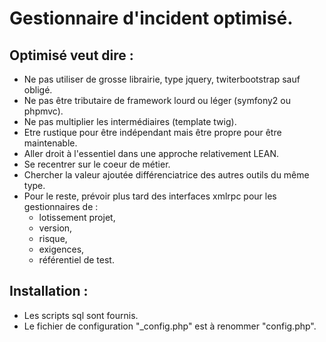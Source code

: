 # Gestionnaire d'incident optimisé.
## Optimisé veut dire : 
- Ne pas utiliser de grosse librairie, type jquery, twiterbootstrap sauf obligé.
- Ne pas être tributaire de framework lourd ou léger (symfony2 ou phpmvc).
- Ne pas multiplier les intermédiaires (template twig).
- Etre rustique pour être indépendant mais être propre pour être maintenable.
- Aller droit à l'essentiel dans une approche relativement LEAN.
- Se recentrer sur le coeur de métier.
- Chercher la valeur ajoutée différenciatrice des autres outils du même type.
- Pour le reste, prévoir plus tard des interfaces xmlrpc pour les gestionnaires de :
    - lotissement projet,
    - version,
    - risque,
    - exigences,
    - référentiel de test.

## Installation :
- Les scripts sql sont fournis.
- Le fichier de configuration "_config.php" est à renommer "config.php".
